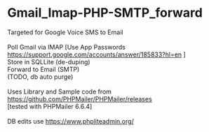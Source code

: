# Gmail_Imap-PHP-SMTP_forward
Targeted for Google Voice SMS to Email<br>
<br>
Poll Gmail via IMAP [Use App Passwords https://support.google.com/accounts/answer/185833?hl=en ]<br>
Store in SQLLite (de-duping)<br>
Forward to Email (SMTP)<br>
(TODO, db auto purge)<br>
<br>
Uses Library and Sample code from https://github.com/PHPMailer/PHPMailer/releases<br>
[tested with PHPMailer 6.6.4]<br>
<br>
DB edits use https://www.phpliteadmin.org/<br>
